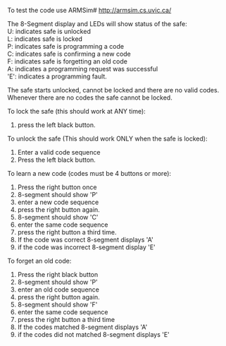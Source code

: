 To test the code use ARMSim#
http://armsim.cs.uvic.ca/

The 8-Segment display and LEDs will show status of the safe:<br>
 U: indicates safe is unlocked<br>
 L: indicates safe is locked<br>
 P: indicates safe is programming a code<br>
 C: indicates safe is confirming a new code<br>
 F: indicates safe is forgetting an old code<br>
 A: indicates a programming request was successful<br>
 'E': indicates a programming fault.<br>

The safe starts unlocked, cannot be locked and there are no valid codes. Whenever there are no codes the safe cannot be locked.

To lock the safe (this should work at ANY time):
1. press the left black button.

To unlock the safe (This should work ONLY when the safe is locked):
1. Enter a valid code sequence
2. Press the left black button.

To learn a new code (codes must be 4 buttons or more):
1. Press the right button once
2. 8-segment should show 'P'
3. enter a new code sequence
4. press the right button again.
5. 8-segment should show 'C'
6. enter the same code sequence
7. press the right button a third time.
8. If the code was correct 8-segment displays 'A'
9. if the code was incorrect 8-segment display 'E'

To forget an old code:
1. Press the right black button
2. 8-segment should show 'P'
3. enter an old code sequence
4. press the right button again.
5. 8-segment should show 'F'
6. enter the same code sequence
7. press the right button a third time
8. If the codes matched 8-segment displays 'A'
9. if the codes did not matched 8-segment displays 'E'

